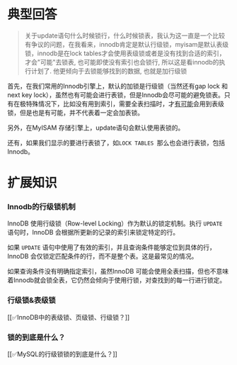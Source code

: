 # 典型回答

> 关于update语句什么时候锁行，什么时候锁表，我认为这一直是一个比较有争议的问题，在我看来，innodb肯定是默认行级锁，myisam是默认表级锁，innodb是在lock tables才会使用表级锁或者是没有找到合适的索引，才会"可能"去锁表, 也可能即使没有索引也会锁行, 所以这是看innodb的执行计划了. 他更倾向于去锁能够找到的数据, 也就是加行级锁

首先，在我们常用的Innodb引擎上，默认的加锁是行级锁（当然还有gap lock 和 next key lock），虽然也有可能会进行表锁，但是Innodb会尽可能的避免锁表。只有在极特殊情况下，比如没有用到索引，需要全表扫描时，才<u>有可能</u>会用到表级锁，但是也是有可能，并不代表着一定会加表锁。



另外，在MyISAM 存储引擎上，update语句会默认使用表锁的。



还有，如果我们显示的要进行表锁了，如` LOCK TABLES  `那么也会进行表锁，包括Innodb。



# 扩展知识


### Innodb的行级锁机制


InnoDB 使用行级锁（Row-level Locking）作为默认的锁定机制。执行 `UPDATE` 语句时，InnoDB 会根据所更新的记录的索引来锁定特定的行。



如果 `UPDATE` 语句中使用了有效的索引，并且查询条件能够定位到具体的行，InnoDB 会仅锁定匹配条件的行，而不是整个表。这是最常见的情况。



如果查询条件没有明确指定索引，虽然InnoDB 可能会使用全表扫描，但也不意味着Innodb就会锁全表，它仍然会倾向于使用行锁，对查找到的每一行进行锁定。





### 行级锁&表级锁


[[✅InnoDB中的表级锁、页级锁、行级锁？]]





### 锁的到底是什么？


[[✅MySQL的行级锁锁的到底是什么？]]

